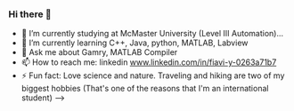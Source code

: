 ### Hi there 👋



- 🔭 I’m currently studying at McMaster University (Level III Automation)...
- 🌱 I’m currently learning C++, Java, python, MATLAB, Labview
- 💬 Ask me about Gamry, MATLAB Compiler
- 📫 How to reach me: linkedin  www.linkedin.com/in/fiavi-y-0263a71b7
- ⚡ Fun fact: Love science and nature. Traveling and hiking are two of my biggest hobbies (That's one of the reasons that I'm an international student)
-->
